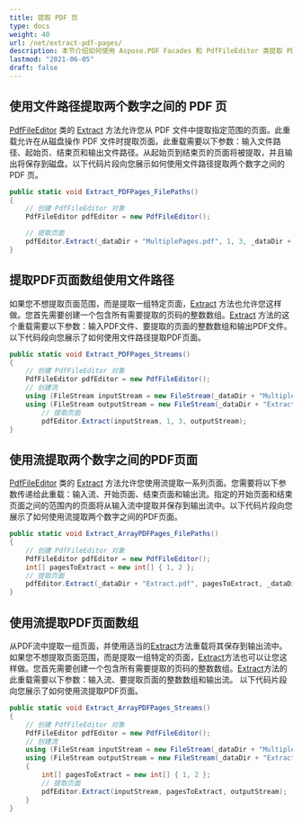 ```yaml
---
title: 提取 PDF 页
type: docs
weight: 40
url: /net/extract-pdf-pages/
description: 本节介绍如何使用 Aspose.PDF Facades 和 PdfFileEditor 类提取 PDF 页。
lastmod: "2021-06-05"
draft: false
---
```


## 使用文件路径提取两个数字之间的 PDF 页

[PdfFileEditor](https://reference.aspose.com/pdf/net/aspose.pdf.facades/pdffileeditor) 类的 [Extract](https://reference.aspose.com/pdf/net/aspose.pdf.facades/pdffileeditor/methods/extract/index) 方法允许您从 PDF 文件中提取指定范围的页面。此重载允许在从磁盘操作 PDF 文件时提取页面。此重载需要以下参数：输入文件路径、起始页、结束页和输出文件路径。从起始页到结束页的页面将被提取，并且输出将保存到磁盘。以下代码片段向您展示如何使用文件路径提取两个数字之间的 PDF 页。

```csharp
public static void Extract_PDFPages_FilePaths()
{
    // 创建 PdfFileEditor 对象
    PdfFileEditor pdfEditor = new PdfFileEditor();

    // 提取页面
    pdfEditor.Extract(_dataDir + "MultiplePages.pdf", 1, 3, _dataDir + "ExtractPagesBetweenNumbers_out.pdf");
}
```

## 提取PDF页面数组使用文件路径

如果您不想提取页面范围，而是提取一组特定页面，[Extract](https://reference.aspose.com/pdf/net/aspose.pdf.facades/pdffileeditor/methods/extract/index) 方法也允许您这样做。您首先需要创建一个包含所有需要提取的页码的整数数组。[Extract](https://reference.aspose.com/pdf/net/aspose.pdf.facades/pdffileeditor/methods/extract/index) 方法的这个重载需要以下参数：输入PDF文件、要提取的页面的整数数组和输出PDF文件。以下代码段向您展示了如何使用文件路径提取PDF页面。

```csharp
public static void Extract_PDFPages_Streams()
{
    // 创建 PdfFileEditor 对象
    PdfFileEditor pdfEditor = new PdfFileEditor();
    // 创建流
    using (FileStream inputStream = new FileStream(_dataDir + "MultiplePages.pdf", FileMode.Open))
    using (FileStream outputStream = new FileStream(_dataDir + "ExtractPagesBetweenTwoNumbers_out.pdf", FileMode.Create))
        // 提取页面
        pdfEditor.Extract(inputStream, 1, 3, outputStream);
}
```

## 使用流提取两个数字之间的PDF页面

[PdfFileEditor](https://reference.aspose.com/pdf/net/aspose.pdf.facades/pdffileeditor) 类的 [Extract](https://reference.aspose.com/pdf/net/aspose.pdf.facades/pdffileeditor/methods/extract/index) 方法允许您使用流提取一系列页面。您需要将以下参数传递给此重载：输入流、开始页面、结束页面和输出流。指定的开始页面和结束页面之间的范围内的页面将从输入流中提取并保存到输出流中。以下代码片段向您展示了如何使用流提取两个数字之间的PDF页面。

```csharp
public static void Extract_ArrayPDFPages_FilePaths()
{
    // 创建 PdfFileEditor 对象
    PdfFileEditor pdfEditor = new PdfFileEditor();
    int[] pagesToExtract = new int[] { 1, 2 };
    // 提取页面
    pdfEditor.Extract(_dataDir + "Extract.pdf", pagesToExtract, _dataDir + "ExtractArrayOfPages_out.pdf");
}
```

## 使用流提取PDF页面数组

从PDF流中提取一组页面，并使用适当的[Extract](https://reference.aspose.com/pdf/net/aspose.pdf.facades/pdffileeditor/methods/extract/index)方法重载将其保存到输出流中。如果您不想提取页面范围，而是提取一组特定的页面，[Extract](https://reference.aspose.com/pdf/net/aspose.pdf.facades/pdffileeditor/methods/extract/index)方法也可以让您这样做。您首先需要创建一个包含所有需要提取的页码的整数数组。[Extract](https://reference.aspose.com/pdf/net/aspose.pdf.facades/pdffileeditor/methods/extract/index)方法的此重载需要以下参数：输入流、要提取页面的整数数组和输出流。
以下代码片段向您展示了如何使用流提取PDF页面。

```csharp
public static void Extract_ArrayPDFPages_Streams()
{
    // 创建 PdfFileEditor 对象
    PdfFileEditor pdfEditor = new PdfFileEditor();
    // 创建流
    using (FileStream inputStream = new FileStream(_dataDir + "MultiplePages.pdf", FileMode.Open))
    using (FileStream outputStream = new FileStream(_dataDir + "ExtractArrayOfPagesUsingStreams_out.pdf", FileMode.Create))
    {
        int[] pagesToExtract = new int[] { 1, 2 };
        // 提取页面
        pdfEditor.Extract(inputStream, pagesToExtract, outputStream);
    }
}
```